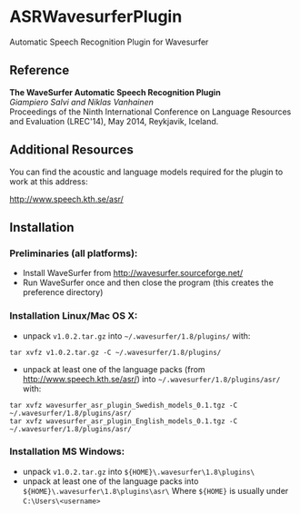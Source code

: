 ASRWavesurferPlugin
===================

Automatic Speech Recognition Plugin for Wavesurfer

## Reference
**The WaveSurfer Automatic Speech Recognition Plugin**  
*Giampiero Salvi and Niklas Vanhainen*  
Proceedings of the Ninth International Conference on Language Resources and Evaluation (LREC'14), May 2014, Reykjavik, Iceland.

## Additional Resources

You can find the acoustic and language models required for the plugin to work at this address:

http://www.speech.kth.se/asr/

## Installation

### Preliminaries (all platforms):
* Install WaveSurfer from http://wavesurfer.sourceforge.net/
* Run WaveSurfer once and then close the program (this creates the preference directory)

### Installation Linux/Mac OS X:
* unpack `v1.0.2.tar.gz` into `~/.wavesurfer/1.8/plugins/` with:
```
tar xvfz v1.0.2.tar.gz -C ~/.wavesurfer/1.8/plugins/
```
* unpack at least one of the language packs (from http://www.speech.kth.se/asr/) into `~/.wavesurfer/1.8/plugins/asr/` with:
```
tar xvfz wavesurfer_asr_plugin_Swedish_models_0.1.tgz -C ~/.wavesurfer/1.8/plugins/asr/
tar xvfz wavesurfer_asr_plugin_English_models_0.1.tgz -C ~/.wavesurfer/1.8/plugins/asr/
```

### Installation MS Windows:
* unpack `v1.0.2.tar.gz` into `${HOME}\.wavesurfer\1.8\plugins\`
* unpack at least one of the language packs into `${HOME}\.wavesurfer\1.8\plugins\asr\`
Where `${HOME}` is usually under `C:\Users\<username>`
